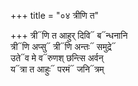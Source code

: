 +++
title = "०४ त्रीणि त"

+++
त्री᳓णि त आहुर् दिवि᳓ ब᳓न्धनानि  
त्री᳓णि अप्सु᳓ त्री᳓णि अन्तः᳓ समुद्रे᳓  
उते᳓व मे व᳓रुणश् छन्त्सि अर्वन्  
य᳓त्रा त आहुः᳓ परमं᳓ जनि᳓त्रम्